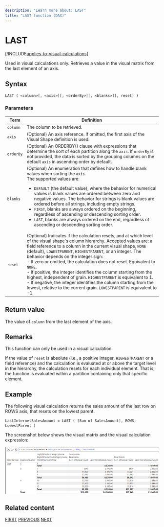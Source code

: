 ```yaml
---
description: "Learn more about: LAST"
title: "LAST function (DAX)"
---
```


# LAST

[!INCLUDE[applies-to-visual-calculations](includes/applies-to-visual-calculations.md)]

Used in visual calculations only. Retrieves a value in the visual matrix from the last element of an axis.

## Syntax

```dax
LAST ( <column>[, <axis>][, <orderBy>][, <blanks>][, reset] )
```

### Parameters

|Term|Definition|
|--------|--------------|
|`column`|The column to be retrieved.|
|`axis`|(Optional) An axis reference. If omitted, the first axis of the Visual Shape definition is used.|
|`orderBy`|(Optional) An ORDERBY() clause with expressions that determine the sort of each partition along the `axis`. If `orderBy` is not provided, the data is sorted by the grouping columns on the default `axis` in ascending order by default.|
|`blanks`|(Optional) An enumeration that defines how to handle blank values when sorting the `axis`. </br>The supported values are:<ul><li>`DEFAULT` (the default value), where the behavior for numerical values is blank values are ordered between zero and negative values. The behavior for strings is blank values are ordered before all strings, including empty strings.</li><li>`FIRST`, blanks are always ordered on the beginning, regardless of ascending or descending sorting order.</li><li>`LAST`, blanks are always ordered on the end, regardless of ascending or descending sorting order. </li></ul>|
|`reset`|(Optional) Indicates if the calculation resets, and at which level of the visual shape's column hierarchy. Accepted values are: a field reference to a column in the current visual shape, `NONE` (default), `LOWESTPARENT`, `HIGHESTPARENT`, or an integer. The behavior depends on the integer sign: </br> - If zero or omitted, the calculation does not reset. Equivalent to `NONE`. </br> - If positive, the integer identifies the column starting from the highest, independent of grain. `HIGHESTPARENT` is equivalent to 1. </br> - If negative, the integer identifies the column starting from the lowest, relative to the current grain. `LOWESTPARENT` is equivalent to -1.|

## Return value

The value of `column` from the last element of the axis.

## Remarks

This function can only be used in a visual calculation.

If the value of `reset` is absolute (i.e., a positive integer, `HIGHESTPARENT` or a field reference) and the calculation is evaluated at or above the target level in the hierarchy, the calculation resets for each individual element. That is, the function is evaluated within a partition containing only that specific element.

## Example

The following visual calculation returns the sales amount of the last row on ROWS axis, that resets on the lowest parent. 

```dax
LastInternetSalesAmount = LAST ( [Sum of SalesAmount], ROWS, LowestParent )
```

The screenshot below shows the visual matrix and the visual calculation expression:

![DAX visual calculation](media/dax-queries/dax-visualcalc-last.png)

## Related content

[FIRST](first-function-dax.md)
[PREVIOUS](previous-function-dax.md)
[NEXT](next-function-dax.md)
